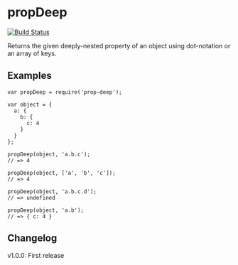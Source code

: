 propDeep
========

[![Build Status](https://travis-ci.org/ryanaghdam/propDeep.svg?branch=master)](https://travis-ci.org/ryanaghdam/propDeep)

Returns the given deeply-nested property of an object using dot-notation or an
array of keys.

Examples
--------

```
var propDeep = require('prop-deep');

var object = {
  a: {
    b: {
      c: 4
    }
  }
};

propDeep(object, 'a.b.c');
// => 4

propDeep(object, ['a', 'b', 'c']);
// => 4

propDeep(object, 'a.b.c.d');
// => undefined

propDeep(object, 'a.b');
// => { c: 4 }
```

Changelog
---------

v1.0.0: First release
